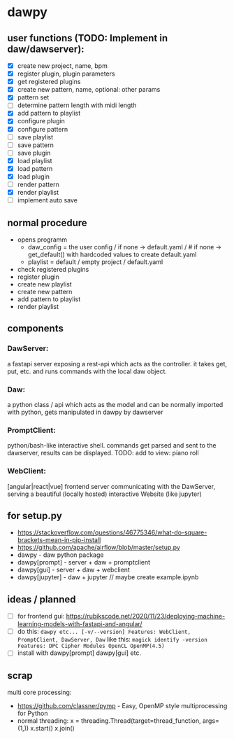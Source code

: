 # dawpy
## user functions (TODO: Implement in daw/dawserver):
- [X] create new project, name, bpm
- [X] register plugin, plugin parameters
- [X] get registered plugins
- [X] create new pattern, name, optional: other params 
- [X] pattern set 
- [ ] determine pattern length with midi length
- [X] add pattern to playlist
- [X] configure plugin
- [X] configure pattern
- [ ] save playlist
- [ ] save pattern
- [ ] save plugin
- [X] load playlist
- [X] load pattern
- [X] load plugin
- [ ] render pattern
- [X] render playlist
- [ ] implement auto save
## normal procedure
- opens programm
  - daw_config = the user config / if none -> default.yaml / # if none -> get_default() with hardcoded values to create default.yaml
  - playlist = default / empty project / default.yaml
- check registered plugins
- register plugin
- create new playlist
- create new pattern
- add pattern to playlist
- render playlist

## components
### DawServer:
a fastapi server exposing a rest-api which acts as the controller. it takes get, put, etc. and runs commands with the local daw object. 
### Daw:
a python class / api which acts as the model and can be normally imported with python, gets manipulated in dawpy by dawserver
### PromptClient:
python/bash-like interactive shell. commands get parsed and sent to the dawserver, results can be displayed. 
TODO: add to view: piano roll
### WebClient:
[angular|react|vue] frontend server communicating with the DawServer, serving a beautiful (locally hosted) interactive Website (like jupyter) 

## for setup.py
- https://stackoverflow.com/questions/46775346/what-do-square-brackets-mean-in-pip-install
- https://github.com/apache/airflow/blob/master/setup.py
- dawpy - daw python package 
- dawpy[prompt] - server + daw + promptclient
- dawpy[gui] - server + daw + webclient
- dawpy[jupyter] - daw + jupyter // maybe create example.ipynb

## ideas / planned
- [ ] for frontend gui: https://rubikscode.net/2020/11/23/deploying-machine-learning-models-with-fastapi-and-angular/
- [ ] do this:
`dawpy etc... [-v/--version]
  Features: WebClient, PromptClient, DawServer, Daw`
like this: 
`magick identify -version
  Features: DPC Cipher Modules OpenCL OpenMP(4.5)`
- [ ] install with dawpy[prompt] dawpy[gui] etc.

## scrap
multi core processing:
  - https://github.com/classner/pymp - Easy, OpenMP style multiprocessing for Python
  - normal threading: x = threading.Thread(target=thread_function, args=(1,)) x.start() x.join() 

